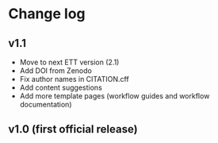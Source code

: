 # Change log

## v1.1

- Move to next ETT version (2.1)
- Add DOI from Zenodo
- Fix author names in CITATION.cff
- Add content suggestions 
- Add more template pages (workflow guides and workflow documentation)

## v1.0 (first official release)
